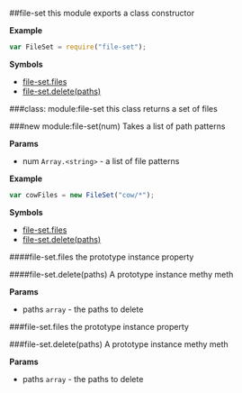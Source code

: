 <a name="module_file-set"></a>
##file-set
this module exports a class constructor

**Example**  
```js
var FileSet = require("file-set");
```

**Symbols**

* [file-set.files](#module_file-set#files)
* [file-set.delete(paths)](#module_file-set#delete)

<a name="module_file-set"></a>
###class: module:file-set
this class returns a set of files

<a name="module_file-set"></a>
###new module:file-set(num)
Takes a list of path patterns

**Params**

- num `Array.<string>` - a list of file patterns

**Example**  
```js
var cowFiles = new FileSet("cow/*");
```

**Symbols**

  * [file-set.files](#module_file-set#files)
  * [file-set.delete(paths)](#module_file-set#delete)

<a name="module_file-set#files"></a>
####file-set.files
the prototype instance property

<a name="module_file-set#delete"></a>
####file-set.delete(paths)
A prototype instance methy meth

**Params**

- paths `array` - the paths to delete

<a name="module_file-set#files"></a>
###file-set.files
the prototype instance property

<a name="module_file-set#delete"></a>
###file-set.delete(paths)
A prototype instance methy meth

**Params**

- paths `array` - the paths to delete

